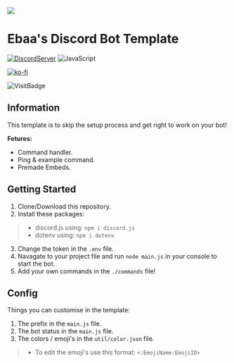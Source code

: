 
<img src="https://imgur.com/cHRAhCU.png" align="middle"></img>

<h1> Ebaa's Discord Bot Template </h1>

[![DiscordServer](https://img.shields.io/badge/Discord-%20Support-7289DA?style=flat-square&logo=discord)](https://discord.gg/GeMa7KCDWV)
![JavaScript](https://img.shields.io/badge/JavaScript-100%25-yellow?style=flat-square&logo=JavaScript) 

[![ko-fi](https://ko-fi.com/img/githubbutton_sm.svg)](https://ko-fi.com/B0B73WFJT)

![VisitBadge](https://estruyf-github.azurewebsites.net/api/VisitorHit?user=EbaaCode&repo=Discord-Bot-Templat&countColorcountColor&countColor=%237B1E7A)


 <h2> Information</h2>
This template is to skip the setup process and get right to work on your bot!

**Fetures:**
 - Command handler.
 - Ping & example command.
 - Premade Embeds. 

<h2>Getting Started</h2>

 1. Clone/Download this repository.
 2. Install these packages:
>  - discord.js using: `npm i discord.js`
>  - dotenv using: `npm i dotenv`
 3. Change the token in the `.env` file.
 4. Navagate to your project file and run `node main.js` in your console to start the bot.
 5. Add your own commands in the `./commands` file! 
<h2>Config</h2>
Things you can customise in the template:

 1. The prefix in the `main.js` file.
 2. The bot status in the `main.js` file.
 3. The colors / emoji's in the `util/color.json` file.
> - To edit the emoji's use this format: `<:EmojiName:EmojiID>` 
